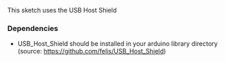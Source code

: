 This sketch uses the USB Host Shield

### Dependencies

* USB_Host_Shield should be installed in your arduino library directory (source: https://github.com/felis/USB_Host_Shield)
